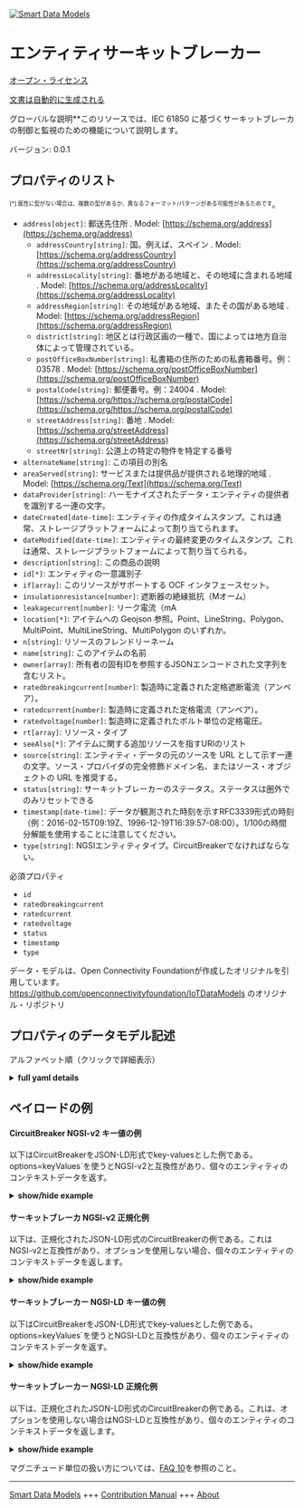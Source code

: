 <!-- 10-Header -->    
[![Smart Data Models](https://smartdatamodels.org/wp-content/uploads/2022/01/SmartDataModels_logo.png "Logo")](https://smartdatamodels.org)    
エンティティサーキットブレーカー    
================<!-- /10-Header -->    
<!-- 15-License -->    
[オープン・ライセンス](https://github.com/smart-data-models//dataModel.OCF/blob/master/CircuitBreaker/LICENSE.md)    
[文書は自動的に生成される](https://docs.google.com/presentation/d/e/2PACX-1vTs-Ng5dIAwkg91oTTUdt8ua7woBXhPnwavZ0FxgR8BsAI_Ek3C5q97Nd94HS8KhP-r_quD4H0fgyt3/pub?start=false&loop=false&delayms=3000#slide=id.gb715ace035_0_60)    
<!-- /15-License -->    
<!-- 20-Description -->    
グローバルな説明**このリソースでは、IEC 61850 に基づくサーキットブレーカの制御と監視のための機能について説明します。    
バージョン: 0.0.1    
<!-- /20-Description -->    
<!-- 30-PropertiesList -->    
## プロパティのリスト    
<sup><sub>[*] 属性に型がない場合は、複数の型があるか、異なるフォーマット/パターンがある可能性があるためです</sub></sup>。    
- `address[object]`: 郵送先住所  . Model: [https://schema.org/address](https://schema.org/address)	- `addressCountry[string]`: 国。例えば、スペイン  . Model: [https://schema.org/addressCountry](https://schema.org/addressCountry)    
	- `addressLocality[string]`: 番地がある地域と、その地域に含まれる地域  . Model: [https://schema.org/addressLocality](https://schema.org/addressLocality)    
	- `addressRegion[string]`: その地域がある地域、またその国がある地域  . Model: [https://schema.org/addressRegion](https://schema.org/addressRegion)    
	- `district[string]`: 地区とは行政区画の一種で、国によっては地方自治体によって管理されている。      
	- `postOfficeBoxNumber[string]`: 私書箱の住所のための私書箱番号。例：03578  . Model: [https://schema.org/postOfficeBoxNumber](https://schema.org/postOfficeBoxNumber)    
	- `postalCode[string]`: 郵便番号。例：24004  . Model: [https://schema.org/https://schema.org/postalCode](https://schema.org/https://schema.org/postalCode)    
	- `streetAddress[string]`: 番地  . Model: [https://schema.org/streetAddress](https://schema.org/streetAddress)    
	- `streetNr[string]`: 公道上の特定の物件を特定する番号      
- `alternateName[string]`: この項目の別名  - `areaServed[string]`: サービスまたは提供品が提供される地理的地域  . Model: [https://schema.org/Text](https://schema.org/Text)- `dataProvider[string]`: ハーモナイズされたデータ・エンティティの提供者を識別する一連の文字。  - `dateCreated[date-time]`: エンティティの作成タイムスタンプ。これは通常、ストレージプラットフォームによって割り当てられます。  - `dateModified[date-time]`: エンティティの最終変更のタイムスタンプ。これは通常、ストレージプラットフォームによって割り当てられる。  - `description[string]`: この商品の説明  - `id[*]`: エンティティの一意識別子  - `if[array]`: このリソースがサポートする OCF インタフェースセット。  - `insulationresistance[number]`: 遮断器の絶縁抵抗（Mオーム）  - `leakagecurrent[number]`: リーク電流（mA  - `location[*]`: アイテムへの Geojson 参照。Point、LineString、Polygon、MultiPoint、MultiLineString、MultiPolygon のいずれか。  - `n[string]`: リソースのフレンドリーネーム  - `name[string]`: このアイテムの名前  - `owner[array]`: 所有者の固有IDを参照するJSONエンコードされた文字列を含むリスト。  - `ratedbreakingcurrent[number]`: 製造時に定義された定格遮断電流（アンペア）。  - `ratedcurrent[number]`: 製造時に定義された定格電流（アンペア）。  - `ratedvoltage[number]`: 製造時に定義されたボルト単位の定格電圧。  - `rt[array]`: リソース・タイプ  - `seeAlso[*]`: アイテムに関する追加リソースを指すURIのリスト  - `source[string]`: エンティティ・データの元のソースを URL として示す一連の文字。ソース・プロバイダの完全修飾ドメイン名、またはソース・オブジェクトの URL を推奨する。  - `status[string]`: サーキットブレーカーのステータス。ステータスは圏外でのみリセットできる  - `timestamp[date-time]`: データが観測された時刻を示すRFC3339形式の時刻（例：2016-02-15T09:19Z、1996-12-19T16:39:57-08:00）。1/100の時間分解能を使用することに注意してください。  - `type[string]`: NGSIエンティティタイプ。CircuitBreakerでなければならない。  <!-- /30-PropertiesList -->    
<!-- 35-RequiredProperties -->    
必須プロパティ    
- `id`  - `ratedbreakingcurrent`  - `ratedcurrent`  - `ratedvoltage`  - `status`  - `timestamp`  - `type`  <!-- /35-RequiredProperties -->    
<!-- 40-RequiredProperties -->    
データ・モデルは、Open Connectivity Foundationが作成したオリジナルを引用しています。https://github.com/openconnectivityfoundation/IoTDataModels のオリジナル・リポジトリ    
<!-- /40-RequiredProperties -->    
<!-- 50-DataModelHeader -->    
## プロパティのデータモデル記述    
アルファベット順（クリックで詳細表示）    
<!-- /50-DataModelHeader -->    
<!-- 60-ModelYaml -->    
<details><summary><strong>full yaml details</strong></summary>      
```yaml    
CircuitBreaker:      
  description: This Resource describes functions for the control and monitoring of IEC 61850 based circuit breaker.      
  properties:      
    address:      
      description: The mailing address      
      properties:      
        addressCountry:      
          description: 'The country. For example, Spain'      
          type: string      
          x-ngsi:      
            model: https://schema.org/addressCountry      
            type: Property      
        addressLocality:      
          description: 'The locality in which the street address is, and which is in the region'      
          type: string      
          x-ngsi:      
            model: https://schema.org/addressLocality      
            type: Property      
        addressRegion:      
          description: 'The region in which the locality is, and which is in the country'      
          type: string      
          x-ngsi:      
            model: https://schema.org/addressRegion      
            type: Property      
        district:      
          description: 'A district is a type of administrative division that, in some countries, is managed by the local government'      
          type: string      
          x-ngsi:      
            type: Property      
        postOfficeBoxNumber:      
          description: 'The post office box number for PO box addresses. For example, 03578'      
          type: string      
          x-ngsi:      
            model: https://schema.org/postOfficeBoxNumber      
            type: Property      
        postalCode:      
          description: 'The postal code. For example, 24004'      
          type: string      
          x-ngsi:      
            model: https://schema.org/https://schema.org/postalCode      
            type: Property      
        streetAddress:      
          description: The street address      
          type: string      
          x-ngsi:      
            model: https://schema.org/streetAddress      
            type: Property      
        streetNr:      
          description: Number identifying a specific property on a public street      
          type: string      
          x-ngsi:      
            type: Property      
      type: object      
      x-ngsi:      
        model: https://schema.org/address      
        type: Property      
    alternateName:      
      description: An alternative name for this item      
      type: string      
      x-ngsi:      
        type: Property      
    areaServed:      
      description: The geographic area where a service or offered item is provided      
      type: string      
      x-ngsi:      
        model: https://schema.org/Text      
        type: Property      
    dataProvider:      
      description: A sequence of characters identifying the provider of the harmonised data entity      
      type: string      
      x-ngsi:      
        type: Property      
    dateCreated:      
      description: Entity creation timestamp. This will usually be allocated by the storage platform      
      format: date-time      
      type: string      
      x-ngsi:      
        type: Property      
    dateModified:      
      description: Timestamp of the last modification of the entity. This will usually be allocated by the storage platform      
      format: date-time      
      type: string      
      x-ngsi:      
        type: Property      
    description:      
      description: A description of this item      
      type: string      
      x-ngsi:      
        type: Property      
    id:      
      anyOf:      
        - description: Identifier format of any NGSI entity      
          maxLength: 256      
          minLength: 1      
          pattern: ^[\w\-\.\{\}\$\+\*\[\]`|~^@!,:\\]+$      
          type: string      
          x-ngsi:      
            type: Property      
        - description: Identifier format of any NGSI entity      
          format: uri      
          type: string      
          x-ngsi:      
            type: Property      
      description: Unique identifier of the entity      
      x-ngsi:      
        type: Property      
    if:      
      description: The OCF Interface set supported by this Resource      
      items:      
        enum:      
          - oic.if.s      
          - oic.if.baseline      
        type: string      
      minItems: 2      
      readOnly: true      
      type: array      
      uniqueItems: true      
      x-ngsi:      
        type: Property      
    insulationresistance:      
      description: Insulation resistance of circuit breaker (M Ohm)      
      readOnly: true      
      type: number      
      x-ngsi:      
        type: Property      
    leakagecurrent:      
      description: The leakage current in mA      
      readOnly: true      
      type: number      
      x-ngsi:      
        type: Property      
    location:      
      description: 'Geojson reference to the item. It can be Point, LineString, Polygon, MultiPoint, MultiLineString or MultiPolygon'      
      oneOf:      
        - description: Geojson reference to the item. Point      
          properties:      
            bbox:      
              items:      
                type: number      
              minItems: 4      
              type: array      
            coordinates:      
              items:      
                type: number      
              minItems: 2      
              type: array      
            type:      
              enum:      
                - Point      
              type: string      
          required:      
            - type      
            - coordinates      
          title: GeoJSON Point      
          type: object      
          x-ngsi:      
            type: GeoProperty      
        - description: Geojson reference to the item. LineString      
          properties:      
            bbox:      
              items:      
                type: number      
              minItems: 4      
              type: array      
            coordinates:      
              items:      
                items:      
                  type: number      
                minItems: 2      
                type: array      
              minItems: 2      
              type: array      
            type:      
              enum:      
                - LineString      
              type: string      
          required:      
            - type      
            - coordinates      
          title: GeoJSON LineString      
          type: object      
          x-ngsi:      
            type: GeoProperty      
        - description: Geojson reference to the item. Polygon      
          properties:      
            bbox:      
              items:      
                type: number      
              minItems: 4      
              type: array      
            coordinates:      
              items:      
                items:      
                  items:      
                    type: number      
                  minItems: 2      
                  type: array      
                minItems: 4      
                type: array      
              type: array      
            type:      
              enum:      
                - Polygon      
              type: string      
          required:      
            - type      
            - coordinates      
          title: GeoJSON Polygon      
          type: object      
          x-ngsi:      
            type: GeoProperty      
        - description: Geojson reference to the item. MultiPoint      
          properties:      
            bbox:      
              items:      
                type: number      
              minItems: 4      
              type: array      
            coordinates:      
              items:      
                items:      
                  type: number      
                minItems: 2      
                type: array      
              type: array      
            type:      
              enum:      
                - MultiPoint      
              type: string      
          required:      
            - type      
            - coordinates      
          title: GeoJSON MultiPoint      
          type: object      
          x-ngsi:      
            type: GeoProperty      
        - description: Geojson reference to the item. MultiLineString      
          properties:      
            bbox:      
              items:      
                type: number      
              minItems: 4      
              type: array      
            coordinates:      
              items:      
                items:      
                  items:      
                    type: number      
                  minItems: 2      
                  type: array      
                minItems: 2      
                type: array      
              type: array      
            type:      
              enum:      
                - MultiLineString      
              type: string      
          required:      
            - type      
            - coordinates      
          title: GeoJSON MultiLineString      
          type: object      
          x-ngsi:      
            type: GeoProperty      
        - description: Geojson reference to the item. MultiLineString      
          properties:      
            bbox:      
              items:      
                type: number      
              minItems: 4      
              type: array      
            coordinates:      
              items:      
                items:      
                  items:      
                    items:      
                      type: number      
                    minItems: 2      
                    type: array      
                  minItems: 4      
                  type: array      
                type: array      
              type: array      
            type:      
              enum:      
                - MultiPolygon      
              type: string      
          required:      
            - type      
            - coordinates      
          title: GeoJSON MultiPolygon      
          type: object      
          x-ngsi:      
            type: GeoProperty      
      x-ngsi:      
        type: GeoProperty      
    n:      
      description: Friendly name of the Resource      
      maxLength: 64      
      readOnly: true      
      type: string      
      x-ngsi:      
        type: Property      
    name:      
      description: The name of this item      
      type: string      
      x-ngsi:      
        type: Property      
    owner:      
      description: A List containing a JSON encoded sequence of characters referencing the unique Ids of the owner(s)      
      items:      
        anyOf:      
          - description: Identifier format of any NGSI entity      
            maxLength: 256      
            minLength: 1      
            pattern: ^[\w\-\.\{\}\$\+\*\[\]`|~^@!,:\\]+$      
            type: string      
            x-ngsi:      
              type: Property      
          - description: Identifier format of any NGSI entity      
            format: uri      
            type: string      
            x-ngsi:      
              type: Property      
        description: Unique identifier of the entity      
        x-ngsi:      
          type: Property      
      type: array      
      x-ngsi:      
        type: Property      
    ratedbreakingcurrent:      
      description: 'The rated breaking current in Ampere, defined at manufacturing time'      
      readOnly: true      
      type: number      
      x-ngsi:      
        type: Property      
    ratedcurrent:      
      description: 'The rated current in Ampere, defined at manufacturing time'      
      readOnly: true      
      type: number      
      x-ngsi:      
        type: Property      
    ratedvoltage:      
      description: 'The rated voltage in Volts, defined at manufacturing time'      
      readOnly: true      
      type: number      
      x-ngsi:      
        type: Property      
    rt:      
      description: The Resource Type      
      items:      
        enum:      
          - oic.r.circuitbreaker      
        maxLength: 64      
        type: string      
      minItems: 1      
      readOnly: true      
      type: array      
      uniqueItems: true      
      x-ngsi:      
        type: Property      
    seeAlso:      
      description: list of uri pointing to additional resources about the item      
      oneOf:      
        - items:      
            format: uri      
            type: string      
          minItems: 1      
          type: array      
        - format: uri      
          type: string      
      x-ngsi:      
        type: Property      
    source:      
      description: 'A sequence of characters giving the original source of the entity data as a URL. Recommended to be the fully qualified domain name of the source provider, or the URL to the source object'      
      type: string      
      x-ngsi:      
        type: Property      
    status:      
      description: The circuit breaker status. The status can only be reset out of bounds      
      enum:      
        - on      
        - off      
        - trip      
      readOnly: true      
      type: string      
      x-ngsi:      
        type: Property      
    timestamp:      
      description: 'An RFC3339 formatted time indicating when the data was observed (e.g.: 2016-02-15T09:19Z, 1996-12-19T16:39:57-08:00). Note that 1/100 time resolution should be used'      
      format: date-time      
      readOnly: true      
      type: string      
      x-ngsi:      
        type: Property      
    type:      
      description: NGSI entity type. It has to be CircuitBreaker      
      enum:      
        - CircuitBreaker      
      type: string      
      x-ngsi:      
        type: Property      
  required:      
    - status      
    - ratedcurrent      
    - ratedbreakingcurrent      
    - ratedvoltage      
    - timestamp      
    - id      
    - type      
  type: object      
  x-derived-from: https://raw.githubusercontent.com/openconnectivityfoundation/IoTDataModels/master/CircuitBreakerResURI.swagger.json      
  x-disclaimer: 'Redistribution and use in source and binary forms, with or without modification, are permitted  provided that the license conditions are met. Copyleft (c) 2022 Contributors to Smart Data Models Program'      
  x-license-url: https://github.com/smart-data-models/dataModel.OCF/blob/master/CircuitBreaker/LICENSE.md      
  x-model-schema: https://smart-data-models.github.io/dataModel.OCF/CircuitBreaker/schema.json      
  x-model-tags: OCF      
  x-version: 0.0.1      
```    
</details>      
<!-- /60-ModelYaml -->    
<!-- 70-MiddleNotes -->    
<!-- /70-MiddleNotes -->    
<!-- 80-Examples -->    
## ペイロードの例    
#### CircuitBreaker NGSI-v2 キー値の例    
以下はCircuitBreakerをJSON-LD形式でkey-valuesとした例である。options=keyValues`を使うとNGSI-v2と互換性があり、個々のエンティティのコンテキストデータを返す。    
<details><summary><strong>show/hide example</strong></summary>      
```json  
{  
  "id": "urn:ngsi-ld:CircuitBreaker:id:LGMX:15498127",  
  "dateCreated": "1971-09-22T10:38:32Z",  
  "dateModified": "2022-11-03T22:43:22Z",  
  "source": "Though who even response plan. Evidence author black wide clear.",  
  "name": "Check down on en",  
  "alternateName": "Size lay agree range take wonder. Mean us final ch",  
  "description": "Well property read throw star themselves. Stock avoid four key sit successful. Deal right prove arrive.",  
  "dataProvider": "Must can lot why success body citizen. A season born difference summer financial among.",  
  "owner": [  
    "urn:ngsi-ld:CircuitBreaker:items:YUBU:66545897",  
    "urn:ngsi-ld:CircuitBreaker:items:AGFD:76761477"  
  ],  
  "seeAlso": [  
    "urn:ngsi-ld:CircuitBreaker:items:EFEJ:04230683"  
  ],  
  "location": {  
    "type": "Point",  
    "coordinates": [  
      -31.2590175,  
      103.15369  
    ]  
  },  
  "address": {  
    "streetAddress": "Money brother air support side. Understand offer whom toward student long part.",  
    "addressLocality": "Always fear",  
    "addressRegion": "Blood approach item more",  
    "addressCountry": "Past red difference fall environmental father. Voice t",  
    "postalCode": "Others especially authority poor deep. Wro",  
    "postOfficeBoxNumber": "Cell go especially others land. Deal common T",  
    "streetNr": "North general pass trouble allow. Get member let shake. Adult purpose necessary.",  
    "district": "Six share much. Voice mean wear film side either treatment material. It find detail range energy."  
  },  
  "areaServed": "Window rest personal score. Federal water home Democrat fast food late. Car agent activity interview trade voice.",  
  "rt": [  
    "oic.r.circuitbreaker"  
  ],  
  "status": "trip",  
  "ratedcurrent": 867.5,  
  "ratedbreakingcurrent": 561.4,  
  "ratedvoltage": 717.8,  
  "leakagecurrent": 458.9,  
  "insulationresistance": 511.7,  
  "timestamp": "1985-05-05T10:12:08Z",  
  "n": "Idea exactly former light. Appear put tree sing several. Fight ",  
  "if": [  
    "oic.if.s",  
    "oic.if.baseline"  
  ],  
  "type": "CircuitBreaker"  
}  
```  
</details>    
#### サーキットブレーカ NGSI-v2 正規化例    
以下は、正規化されたJSON-LD形式のCircuitBreakerの例である。これはNGSI-v2と互換性があり、オプションを使用しない場合、個々のエンティティのコンテキストデータを返します。    
<details><summary><strong>show/hide example</strong></summary>      
```json  
{  
  "id": "urn:ngsi-ld:CircuitBreaker:id:LGMX:15498127",  
  "dateCreated": {  
    "type": "DateTime",  
    "value": "1971-09-22T10:38:32Z"  
  },  
  "dateModified": {  
    "type": "DateTime",  
    "value": "2022-11-03T22:43:22Z"  
  },  
  "source": {  
    "type": "Text",  
    "value": "Though who even response plan. Evidence author black wide clear."  
  },  
  "name": {  
    "type": "Text",  
    "value": "Check down on en"  
  },  
  "alternateName": {  
    "type": "Text",  
    "value": "Size lay agree range take wonder. Mean us final ch"  
  },  
  "description": {  
    "type": "Text",  
    "value": "Well property read throw star themselves. Stock avoid four key sit successful. Deal right prove arrive."  
  },  
  "dataProvider": {  
    "type": "Text",  
    "value": "Must can lot why success body citizen. A season born difference summer financial among."  
  },  
  "owner": {  
    "type": "StructuredValue",  
    "value": [  
      "urn:ngsi-ld:CircuitBreaker:items:YUBU:66545897",  
      "urn:ngsi-ld:CircuitBreaker:items:AGFD:76761477"  
    ]  
  },  
  "seeAlso": {  
    "type": "StructuredValue",  
    "value": [  
      "urn:ngsi-ld:CircuitBreaker:items:EFEJ:04230683"  
    ]  
  },  
  "location": {  
    "type": "geo:json",  
    "value": {  
      "type": "Point",  
      "coordinates": [  
        -31.2590175,  
        103.15369  
      ]  
    }  
  },  
  "address": {  
    "type": "StructuredValue",  
    "value": {  
      "streetAddress": "Money brother air support side. Understand offer whom toward student long part.",  
      "addressLocality": "Always fear",  
      "addressRegion": "Blood approach item more",  
      "addressCountry": "Past red difference fall environmental father. Voice t",  
      "postalCode": "Others especially authority poor deep. Wro",  
      "postOfficeBoxNumber": "Cell go especially others land. Deal common T",  
      "streetNr": "North general pass trouble allow. Get member let shake. Adult purpose necessary.",  
      "district": "Six share much. Voice mean wear film side either treatment material. It find detail range energy."  
    }  
  },  
  "areaServed": {  
    "type": "Text",  
    "value": "Window rest personal score. Federal water home Democrat fast food late. Car agent activity interview trade voice."  
  },  
  "rt": {  
    "type": "StructuredValue",  
    "value": [  
      "oic.r.circuitbreaker"  
    ]  
  },  
  "status": {  
    "type": "Text",  
    "value": "trip"  
  },  
  "ratedcurrent": {  
    "type": "Number",  
    "value": 867.5  
  },  
  "ratedbreakingcurrent": {  
    "type": "Number",  
    "value": 561.4  
  },  
  "ratedvoltage": {  
    "type": "Number",  
    "value": 717.8  
  },  
  "leakagecurrent": {  
    "type": "Number",  
    "value": 458.9  
  },  
  "insulationresistance": {  
    "type": "Number",  
    "value": 511.7  
  },  
  "timestamp": {  
    "type": "DateTime",  
    "value": "1985-05-05T10:12:08Z"  
  },  
  "n": {  
    "type": "Text",  
    "value": "Idea exactly former light. Appear put tree sing several. Fight "  
  },  
  "if": {  
    "type": "StructuredValue",  
    "value": [  
      "oic.if.s",  
      "oic.if.baseline"  
    ]  
  },  
  "type": "CircuitBreaker"  
}  
```  
</details>    
#### サーキットブレーカー NGSI-LD キー値の例    
以下はCircuitBreakerをJSON-LD形式でkey-valuesとした例である。options=keyValues`を使うとNGSI-LDと互換性があり、個々のエンティティのコンテキストデータを返す。    
<details><summary><strong>show/hide example</strong></summary>      
```json  
{  
  "id": "urn:ngsi-ld:CircuitBreaker:id:LGMX:15498127",  
  "dateCreated": "1971-09-22T10:38:32Z",  
  "dateModified": "2022-11-03T22:43:22Z",  
  "source": "Though who even response plan. Evidence author black wide clear.",  
  "name": "Check down on en",  
  "alternateName": "Size lay agree range take wonder. Mean us final ch",  
  "description": "Well property read throw star themselves. Stock avoid four key sit successful. Deal right prove arrive.",  
  "dataProvider": "Must can lot why success body citizen. A season born difference summer financial among.",  
  "owner": [  
    "urn:ngsi-ld:CircuitBreaker:items:YUBU:66545897",  
    "urn:ngsi-ld:CircuitBreaker:items:AGFD:76761477"  
  ],  
  "seeAlso": [  
    "urn:ngsi-ld:CircuitBreaker:items:EFEJ:04230683"  
  ],  
  "location": {  
    "type": "Point",  
    "coordinates": [  
      -31.2590175,  
      103.15369  
    ]  
  },  
  "address": {  
    "streetAddress": "Money brother air support side. Understand offer whom toward student long part.",  
    "addressLocality": "Always fear",  
    "addressRegion": "Blood approach item more",  
    "addressCountry": "Past red difference fall environmental father. Voice t",  
    "postalCode": "Others especially authority poor deep. Wro",  
    "postOfficeBoxNumber": "Cell go especially others land. Deal common T",  
    "streetNr": "North general pass trouble allow. Get member let shake. Adult purpose necessary.",  
    "district": "Six share much. Voice mean wear film side either treatment material. It find detail range energy."  
  },  
  "areaServed": "Window rest personal score. Federal water home Democrat fast food late. Car agent activity interview trade voice.",  
  "rt": [  
    "oic.r.circuitbreaker"  
  ],  
  "status": "trip",  
  "ratedcurrent": 867.5,  
  "ratedbreakingcurrent": 561.4,  
  "ratedvoltage": 717.8,  
  "leakagecurrent": 458.9,  
  "insulationresistance": 511.7,  
  "timestamp": "1985-05-05T10:12:08Z",  
  "n": "Idea exactly former light. Appear put tree sing several. Fight ",  
  "if": [  
    "oic.if.s",  
    "oic.if.baseline"  
  ],  
  "type": "CircuitBreaker",  
  "@context": [  
    "https://smartdatamodels.org/context.jsonld"  
  ]  
}  
```  
</details>    
#### サーキットブレーカー NGSI-LD 正規化例    
以下は、正規化されたJSON-LD形式のCircuitBreakerの例である。これは、オプションを使用しない場合はNGSI-LDと互換性があり、個々のエンティティのコンテキストデータを返します。    
<details><summary><strong>show/hide example</strong></summary>      
```json  
{  
    "id": "urn:ngsi-ld:CircuitBreaker:id:LGMX:15498127",  
    "dateCreated": {  
        "type": "Property",  
        "value": {  
            "@type": "DateTime",  
            "@value": "1971-09-22T10:38:32Z"  
        }  
    },  
    "dateModified": {  
        "type": "Property",  
        "value": {  
            "@type": "DateTime",  
            "@value": "2022-11-03T22:43:22Z"  
        }  
    },  
    "source": {  
        "type": "Property",  
        "value": "Though who even response plan. Evidence author black wide clear."  
    },  
    "name": {  
        "type": "Property",  
        "value": "Check down on en"  
    },  
    "alternateName": {  
        "type": "Property",  
        "value": "Size lay agree range take wonder. Mean us final ch"  
    },  
    "description": {  
        "type": "Property",  
        "value": "Well property read throw star themselves. Stock avoid four key sit successful. Deal right prove arrive."  
    },  
    "dataProvider": {  
        "type": "Property",  
        "value": "Must can lot why success body citizen. A season born difference summer financial among."  
    },  
    "owner": {  
        "type": "Property",  
        "value": [  
            "urn:ngsi-ld:CircuitBreaker:items:YUBU:66545897",  
            "urn:ngsi-ld:CircuitBreaker:items:AGFD:76761477"  
        ]  
    },  
    "seeAlso": {  
        "type": "Property",  
        "value": [  
            "urn:ngsi-ld:CircuitBreaker:items:EFEJ:04230683"  
        ]  
    },  
    "location": {  
        "type": "GeoProperty",  
        "value": {  
            "type": "Point",  
            "coordinates": [  
                -31.2590175,  
                103.15369  
            ]  
        }  
    },  
    "address": {  
        "type": "Property",  
        "value": {  
            "streetAddress": "Money brother air support side. Understand offer whom toward student long part.",  
            "addressLocality": "Always fear",  
            "addressRegion": "Blood approach item more",  
            "addressCountry": "Past red difference fall environmental father. Voice t",  
            "postalCode": "Others especially authority poor deep. Wro",  
            "postOfficeBoxNumber": "Cell go especially others land. Deal common T",  
            "streetNr": "North general pass trouble allow. Get member let shake. Adult purpose necessary.",  
            "district": "Six share much. Voice mean wear film side either treatment material. It find detail range energy."  
        }  
    },  
    "areaServed": {  
        "type": "Property",  
        "value": "Window rest personal score. Federal water home Democrat fast food late. Car agent activity interview trade voice."  
    },  
    "rt": {  
        "type": "Property",  
        "value": [  
            "oic.r.circuitbreaker"  
        ]  
    },  
    "status": {  
        "type": "Property",  
        "value": "trip"  
    },  
    "ratedcurrent": {  
        "type": "Property",  
        "value": 867.5  
    },  
    "ratedbreakingcurrent": {  
        "type": "Property",  
        "value": 561.4  
    },  
    "ratedvoltage": {  
        "type": "Property",  
        "value": 717.8  
    },  
    "leakagecurrent": {  
        "type": "Property",  
        "value": 458.9  
    },  
    "insulationresistance": {  
        "type": "Property",  
        "value": 511.7  
    },  
    "timestamp": {  
        "type": "Property",  
        "value": {  
            "@type": "DateTime",  
            "@value": "1985-05-05T10:12:08Z"  
        }  
    },  
    "n": {  
        "type": "Property",  
        "value": "Idea exactly former light. Appear put tree sing several. Fight "  
    },  
    "if": {  
        "type": "Property",  
        "value": [  
            "oic.if.s",  
            "oic.if.baseline"  
        ]  
    },  
    "type": "CircuitBreaker",  
    "@context": [  
        "https://smartdatamodels.org/context.jsonld"  
    ]  
}  
```  
</details><!-- /80-Examples -->    
<!-- 90-FooterNotes -->    
<!-- /90-FooterNotes -->    
<!-- 95-Units -->    
マグニチュード単位の扱い方については、[FAQ 10](https://smartdatamodels.org/index.php/faqs/)を参照のこと。    
<!-- /95-Units -->    
<!-- 97-LastFooter -->    
---    
[Smart Data Models](https://smartdatamodels.org) +++ [Contribution Manual](https://bit.ly/contribution_manual) +++ [About](https://bit.ly/Introduction_SDM)<!-- /97-LastFooter -->    
